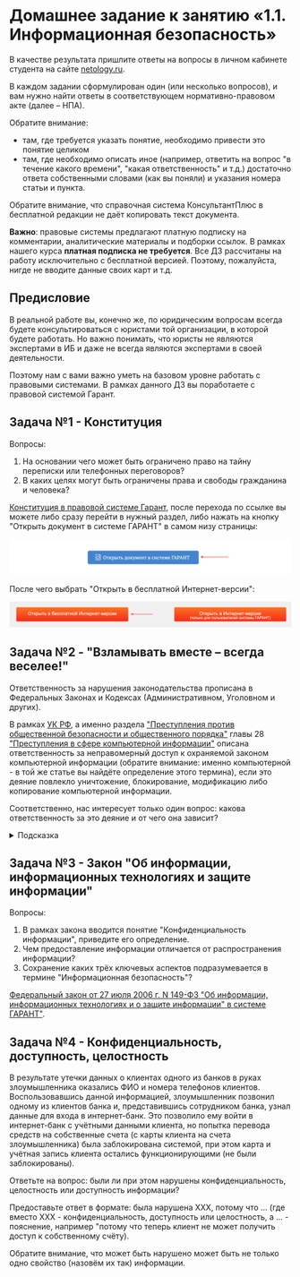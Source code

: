# Домашнее задание к занятию «1.1. Информационная безопасность»

В качестве результата пришлите ответы на вопросы в личном кабинете студента на сайте [netology.ru](httpss://netology.ru).

В каждом задании сформулирован один (или несколько вопросов), и вам нужно найти ответы в соответствующем нормативно-правовом акте (далее – НПА).

Обратите внимание:
* там, где требуется указать понятие, необходимо привести это понятие целиком 
* там, где необходимо описать иное (например, ответить на вопрос "в течение какого времени", "какая ответственность" и т.д.) достаточно ответа собственными словами (как вы поняли) и указания номера статьи и пункта.

Обратите внимание, что справочная система КонсультантПлюс в бесплатной редакции не даёт копировать текст документа.

**Важно**: правовые системы предлагают платную подписку на комментарии, аналитические материалы и подборки ссылок. В рамках нашего курса **платная подписка не требуется**. Все ДЗ рассчитаны на работу исключительно с бесплатной версией. Поэтому, пожалуйста, нигде не вводите данные своих карт и т.д.

## Предисловие

В реальной работе вы, конечно же, по юридическим вопросам всегда будете консультироваться с юристами той организации, в которой будете работать. Но важно понимать, что юристы не являются экспертами в ИБ и даже не всегда являются экспертами в своей деятельности.

Поэтому нам с вами важно уметь на базовом уровне работать с правовыми системами. В рамках данного ДЗ вы поработаете с правовой системой Гарант.

## Задача №1 - Конституция

Вопросы:
1. На основании чего может быть ограничено право на тайну переписки или телефонных переговоров?
1. В каких целях могут быть ограничены права и свободы гражданина и человека?

[Конституция в правовой системе Гарант](https://base.garant.ru/10103000/), после перехода по ссылке вы можете либо сразу перейти в нужный раздел, либо нажать на кнопку "Открыть документ в системе ГАРАНТ" в самом низу страницы:

![](pic/open.png)

После чего выбрать "Открыть в бесплатной Интернет-версии":

![](pic/free-version.png)

## Задача №2 - "Взламывать вместе – всегда веселее!"

Ответственность за нарушения законодательства прописана в Федеральных Законах и Кодексах (Административном, Уголовном и других).

В рамках [УК РФ](https://base.garant.ru/10108000/), а именно раздела ["Преступления против общественной безопасности и общественного порядка"](https://base.garant.ru/10108000/d67615e380180e02ecd5ecde81a784be/) главы 28 ["Преступления в сфере компьютерной информации"](https://base.garant.ru/10108000/42bb11d7291ec544e2ec2604179c0da1/) описана ответственность за неправомерный доступ к охраняемой законом компьютерной информации (обратите внимание: именно компьютерной - в той же статье вы найдёте определение этого термина), если это деяние повлекло уничтожение, блокирование, модификацию либо копирование компьютерной информации.

Соответственно, нас интересует только один вопрос: какова ответственность за это деяние и от чего она зависит?

<details>
<summary>Подсказка</summary>
    
Подсказки смотреть не хорошо 😈!

Но раз уж вы посмотрели - то обратите особое внимание на то, что деяния, совершённые группой лиц по предварительному сговору или организованной группой лиц всегда наказывается "строже".
</details>

## Задача №3 - Закон "Об информации, информационных технологиях и защите информации"

Вопросы:
1. В рамках закона вводится понятие "Конфиденциальность информации", приведите его определение.
1. Чем предоставление информации отличается от распространения информации?
1. Сохранение каких трёх ключевых аспектов подразумевается в термине "Информационная безопасность"?

[Федеральный закон от 27 июля 2006 г. N 149-ФЗ "Об информации, информационных технологиях и о защите информации" в системе ГАРАНТ"](https://base.garant.ru/12148555/).

## Задача №4 - Конфиденциальность, доступность, целостность

В результате утечки данных о клиентах одного из банков в руках злоумышленника оказались ФИО и номера телефонов клиентов. Воспользовавшись данной информацией, злоумышленник позвонил одному из клиентов банка и, представившись сотрудником банка, узнал данные для входа в интернет-банк. Это позволило ему войти в интернет-банк с учётными данными клиента, но попытка перевода средств на собственные счета (с карты клиента на счета злоумышленника) была заблокирована системой, при этом карта и учётная запись клиента остались функционирующими (не были заблокированы).

Ответьте на вопрос: были ли при этом нарушены конфиденциальность, целостность или доступность информации?

Предоставьте ответ в формате: была нарушена XXX, потому что ... (где вместо XXX - конфиденциальность, доступность или целостность, а ... - пояснение, например "потому что теперь клиент не может получить доступ к собственному счёту).

Обратите внимание, что может быть нарушено может быть не только одно свойство (назовём их так) информации.
